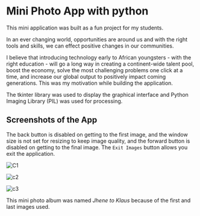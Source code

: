 # Mini Photo App with python
This mini application was built as a fun project for my students. 

In an ever changing world, opportunities are around us and with the right tools and skills, we can effect positive changes in our communities.

I believe that introducing technology early to African youngsters - with the right education - will go a long way in creating a continent-wide talent pool, boost the economy, solve the most challenging problems one click at a time, and increase our global output to positively impact coming generations. This was my motivation while building the application.

The tkinter library was used to display the graphical interface and Python Imaging Library (PIL) was used for processing.

## Screenshots of the App
The back button is disabled on getting to the first image, and the window size is not set for resizing to keep image quality, and the forward button is disabled on getting to the final image. The ```Exit Images``` button allows you exit the application.

![C1](https://user-images.githubusercontent.com/68950858/212780881-85715dc4-f747-463d-ac58-0317bf1ad4fb.PNG)


![c2](https://user-images.githubusercontent.com/68950858/212781059-874ed4cc-bea4-4723-aa79-21de1bcb49f8.PNG)


![c3](https://user-images.githubusercontent.com/68950858/212781155-49ba1485-b889-4b85-9bfb-4bb4add2ed9b.PNG)



This mini photo album was named _Jhene to Klaus_ because of the first and last images used.
